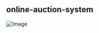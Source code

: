## online-auction-system
![Image](https://encrypted-tbn0.gstatic.com/images?q=tbn:ANd9GcQ-bmB7IiYD8xWPbSMulyZJlR7WlXPRqzjw586I83UyVo1BOhlT)
